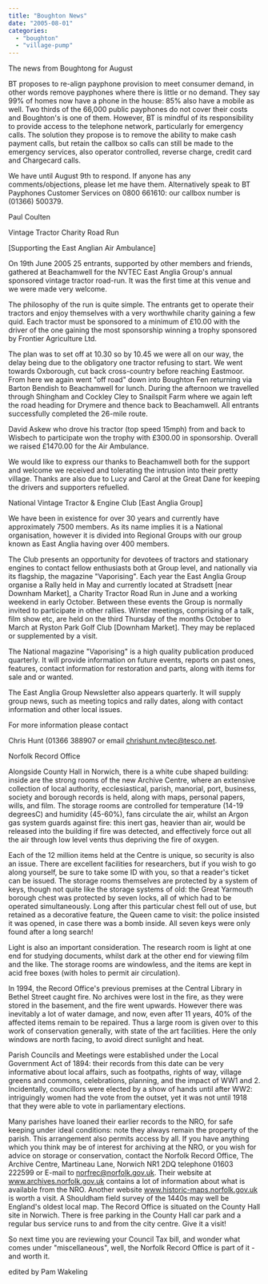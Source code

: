 ```yaml
---
title: "Boughton News"
date: "2005-08-01"
categories: 
  - "boughton"
  - "village-pump"
---
```


The news from Boughtong for August

BT proposes to re-align payphone provision to meet consumer demand, in other words remove payphones where there is little or no demand. They say 99% of homes now have a phone in the house: 85% also have a mobile as well. Two thirds of the 66,000 public payphones do not cover their costs and Boughton's is one of them. However, BT is mindful of its responsibility to provide access to the telephone network, particularly for emergency calls. The solution they propose is to remove the ability to make cash payment calls, but retain the callbox so calls can still be made to the emergency services, also operator controlled, reverse charge, credit card and Chargecard calls.

We have until August 9th to respond. If anyone has any comments/objections, please let me have them. Alternatively speak to BT Payphones Customer Services on 0800 661610: our callbox number is (01366) 500379.

Paul Coulten

Vintage Tractor Charity Road Run

\[Supporting the East Anglian Air Ambulance\]

On 19th June 2005 25 entrants, supported by other members and friends, gathered at Beachamwell for the NVTEC East Anglia Group's annual sponsored vintage tractor road-run. It was the first time at this venue and we were made very welcome.

The philosophy of the run is quite simple. The entrants get to operate their tractors and enjoy themselves with a very worthwhile charity gaining a few quid. Each tractor must be sponsored to a minimum of £10.00 with the driver of the one gaining the most sponsorship winning a trophy sponsored by Frontier Agriculture Ltd.

The plan was to set off at 10.30 so by 10.45 we were all on our way, the delay being due to the obligatory one tractor refusing to start. We went towards Oxborough, cut back cross-country before reaching Eastmoor. From here we again went "off road" down into Boughton Fen returning via Barton Bendish to Beachamwell for lunch. During the afternoon we travelled through Shingham and Cockley Cley to Snailspit Farm where we again left the road heading for Drymere and thence back to Beachamwell. All entrants successfully completed the 26-mile route.

David Askew who drove his tractor (top speed 15mph) from and back to Wisbech to participate won the trophy with £300.00 in sponsorship. Overall we raised £1470.00 for the Air Ambulance.

We would like to express our thanks to Beachamwell both for the support and welcome we received and tolerating the intrusion into their pretty village. Thanks are also due to Lucy and Carol at the Great Dane for keeping the drivers and supporters refuelled.

National Vintage Tractor & Engine Club \[East Anglia Group\]

We have been in existence for over 30 years and currently have approximately 7500 members. As its name implies it is a National organisation, however it is divided into Regional Groups with our group known as East Anglia having over 400 members.

The Club presents an opportunity for devotees of tractors and stationary engines to contact fellow enthusiasts both at Group level, and nationally via its flagship, the magazine "Vaporising". Each year the East Anglia Group organise a Rally held in May and currently located at Stradsett \[near Downham Market\], a Charity Tractor Road Run in June and a working weekend in early October. Between these events the Group is normally invited to participate in other rallies. Winter meetings, comprising of a talk, film show etc, are held on the third Thursday of the months October to March at Ryston Park Golf Club \[Downham Market\]. They may be replaced or supplemented by a visit.

The National magazine "Vaporising" is a high quality publication produced quarterly. It will provide information on future events, reports on past ones, features, contact information for restoration and parts, along with items for sale and or wanted.

The East Anglia Group Newsletter also appears quarterly. It will supply group news, such as meeting topics and rally dates, along with contact information and other local issues.

For more information please contact

Chris Hunt (01366 388907 or email chrishunt.nvtec@tesco.net.

Norfolk Record Office

Alongside County Hall in Norwich, there is a white cube shaped building: inside are the strong rooms of the new Archive Centre, where an extensive collection of local authority, ecclesiastical, parish, manorial, port, business, society and borough records is held, along with maps, personal papers, wills, and film. The storage rooms are controlled for temperature (14-19 degreesC) and humidity (45-60%), fans circulate the air, whilst an Argon gas system guards against fire: this inert gas, heavier than air, would be released into the building if fire was detected, and effectively force out all the air through low level vents thus depriving the fire of oxygen.

Each of the 12 million items held at the Centre is unique, so security is also an issue. There are excellent facilities for researchers, but if you wish to go along yourself, be sure to take some ID with you, so that a reader's ticket can be issued. The storage rooms themselves are protected by a system of keys, though not quite like the storage systems of old: the Great Yarmouth borough chest was protected by seven locks, all of which had to be operated simultaneously. Long after this particular chest fell out of use, but retained as a decorative feature, the Queen came to visit: the police insisted it was opened, in case there was a bomb inside. All seven keys were only found after a long search!

Light is also an important consideration. The research room is light at one end for studying documents, whilst dark at the other end for viewing film and the like. The storage rooms are windowless, and the items are kept in acid free boxes (with holes to permit air circulation).

In 1994, the Record Office's previous premises at the Central Library in Bethel Street caught fire. No archives were lost in the fire, as they were stored in the basement, and the fire went upwards. However there was inevitably a lot of water damage, and now, even after 11 years, 40% of the affected items remain to be repaired. Thus a large room is given over to this work of conservation generally, with state of the art facilities. Here the only windows are north facing, to avoid direct sunlight and heat.

Parish Councils and Meetings were established under the Local Government Act of 1894: their records from this date can be very informative about local affairs, such as footpaths, rights of way, village greens and commons, celebrations, planning, and the impact of WW1 and 2. Incidentally, councillors were elected by a show of hands until after WW2: intriguingly women had the vote from the outset, yet it was not until 1918 that they were able to vote in parliamentary elections.

Many parishes have loaned their earlier records to the NRO, for safe keeping under ideal conditions: note they always remain the property of the parish. This arrangement also permits access by all. If you have anything which you think may be of interest for archiving at the NRO, or you wish for advice on storage or conservation, contact the Norfolk Record Office, The Archive Centre, Martineau Lane, Norwich NR1 2DQ telephone 01603 222599 or E-mail to norfrec@norfolk.gov.uk. Their website at www.archives.norfolk.gov.uk contains a lot of information about what is available from the NRO. Another website www.historic-maps.norfolk.gov.uk is worth a visit. A Shouldham field survey of the 1440s may well be England's oldest local map. The Record Office is situated on the County Hall site in Norwich. There is free parking in the County Hall car park and a regular bus service runs to and from the city centre. Give it a visit!

So next time you are reviewing your Council Tax bill, and wonder what comes under "miscellaneous", well, the Norfolk Record Office is part of it - and worth it.

edited by Pam Wakeling
